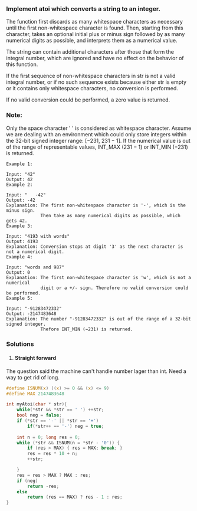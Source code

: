 ### Implement atoi which converts a string to an integer.

The function first discards as many whitespace characters as necessary until the first non-whitespace character is found. Then, starting from this character, takes an optional initial plus or minus sign followed by as many numerical digits as possible, and interprets them as a numerical value.

The string can contain additional characters after those that form the integral number, which are ignored and have no effect on the behavior of this function.

If the first sequence of non-whitespace characters in str is not a valid integral number, or if no such sequence exists because either str is empty or it contains only whitespace characters, no conversion is performed.

If no valid conversion could be performed, a zero value is returned.

### Note:

Only the space character ' ' is considered as whitespace character.
Assume we are dealing with an environment which could only store integers within the 32-bit signed integer range: [−231,  231 − 1]. If the numerical value is out of the range of representable values, INT_MAX (231 − 1) or INT_MIN (−231) is returned.

```
Example 1:

Input: "42"
Output: 42
Example 2:

Input: "   -42"
Output: -42
Explanation: The first non-whitespace character is '-', which is the minus sign.
             Then take as many numerical digits as possible, which gets 42.
Example 3:

Input: "4193 with words"
Output: 4193
Explanation: Conversion stops at digit '3' as the next character is not a numerical digit.
Example 4:

Input: "words and 987"
Output: 0
Explanation: The first non-whitespace character is 'w', which is not a numerical 
             digit or a +/- sign. Therefore no valid conversion could be performed.
Example 5:

Input: "-91283472332"
Output: -2147483648
Explanation: The number "-91283472332" is out of the range of a 32-bit signed integer.
             Thefore INT_MIN (−231) is returned.
```


### Solutions

1. #### Straight forward

The question said the machine can't handle number lager than int. Need a way to get rid of long.

```c
#define ISNUM(x) ((x) >= 0 && (x) <= 9)
#define MAX 2147483648

int myAtoi(char * str){
    while(*str && *str == ' ') ++str;
    bool neg = false;
    if (*str == '-' || *str == '+') 
        if(*str++ == '-') neg = true;
    
    int n = 0; long res = 0;
    while (*str && ISNUM(n = *str - '0')) {
        if (res > MAX) { res = MAX; break; }
        res = res * 10 + n;
        ++str;

    }
    res = res > MAX ? MAX : res;
    if (neg)
        return -res;
    else
        return (res == MAX) ? res - 1 : res;
}
```